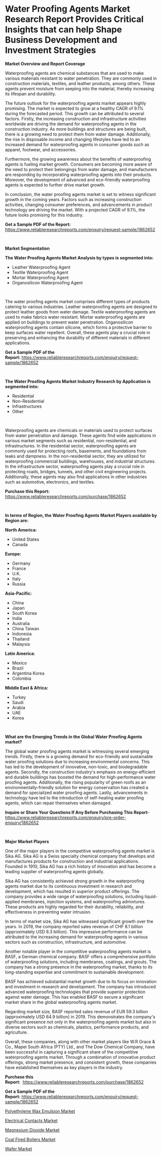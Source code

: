 <p><h1>Water Proofing Agents Market Research Report Provides Critical Insights that can help Shape Business Development and Investment Strategies</h1></p><p><strong>Market Overview and Report Coverage</strong></p>
<p><p>Waterproofing agents are chemical substances that are used to make various materials resistant to water penetration. They are commonly used in construction materials, textiles, and leather products, among others. These agents prevent moisture from seeping into the material, thereby increasing its lifespan and durability.</p><p>The future outlook for the waterproofing agents market appears highly promising. The market is expected to grow at a healthy CAGR of 9.1% during the forecasted period. This growth can be attributed to several factors. Firstly, the increasing construction and infrastructure activities worldwide are driving the demand for waterproofing agents in the construction industry. As more buildings and structures are being built, there is a growing need to protect them from water damage. Additionally, the rise in disposable income and changing lifestyles have led to an increased demand for waterproofing agents in consumer goods such as apparel, footwear, and accessories.</p><p>Furthermore, the growing awareness about the benefits of waterproofing agents is fueling market growth. Consumers are becoming more aware of the need to protect their belongings from water damage, and manufacturers are responding by incorporating waterproofing agents into their products. Moreover, the development of advanced and eco-friendly waterproofing agents is expected to further drive market growth.</p><p>In conclusion, the water proofing agents market is set to witness significant growth in the coming years. Factors such as increasing construction activities, changing consumer preferences, and advancements in product technology are driving the market. With a projected CAGR of 9.1%, the future looks promising for this industry.</p></p>
<p><strong>Get a Sample PDF of the Report:</strong> <a href="https://www.reliableresearchreports.com/enquiry/request-sample/1862652">https://www.reliableresearchreports.com/enquiry/request-sample/1862652</a></p>
<p>&nbsp;</p>
<p><strong>Market Segmentation</strong></p>
<p><strong>The Water Proofing Agents Market Analysis by types is segmented into:</strong></p>
<p><ul><li>Leather Waterproofing Agent</li><li>Textile Waterproofing Agent</li><li>Mortar Waterproofing Agent</li><li>Organosilicon Waterproofing Agent</li></ul></p>
<p>&nbsp;</p>
<p><p>The water proofing agents market comprises different types of products catering to various industries. Leather waterproofing agents are designed to protect leather goods from water damage. Textile waterproofing agents are used to make fabrics water resistant. Mortar waterproofing agents are applied on buildings to prevent water penetration. Organosilicon waterproofing agents contain silicone, which forms a protective barrier to keep surfaces water repellent. Overall, these agents play a crucial role in preserving and enhancing the durability of different materials in different applications.</p></p>
<p><strong>Get a Sample PDF of the Report:</strong>&nbsp;<a href="https://www.reliableresearchreports.com/enquiry/request-sample/1862652">https://www.reliableresearchreports.com/enquiry/request-sample/1862652</a></p>
<p>&nbsp;</p>
<p><strong>The Water Proofing Agents Market Industry Research by Application is segmented into:</strong></p>
<p><ul><li>Residential</li><li>Non-Residential</li><li>Infrastructures</li><li>Other</li></ul></p>
<p>&nbsp;</p>
<p><p>Waterproofing agents are chemicals or materials used to protect surfaces from water penetration and damage. These agents find wide applications in various market segments such as residential, non-residential, and infrastructures. In the residential sector, waterproofing agents are commonly used for protecting roofs, basements, and foundations from leaks and dampness. In the non-residential sector, they are utilized for waterproofing commercial buildings, warehouses, and industrial structures. In the infrastructure sector, waterproofing agents play a crucial role in protecting roads, bridges, tunnels, and other civil engineering projects. Additionally, these agents may also find applications in other industries such as automotive, electronics, and textiles.</p></p>
<p><strong>Purchase this Report:</strong>&nbsp; <a href="https://www.reliableresearchreports.com/purchase/1862652">https://www.reliableresearchreports.com/purchase/1862652</a></p>
<p>&nbsp;</p>
<p><strong>In terms of Region, the Water Proofing Agents Market Players available by Region are:</strong></p>
<p>
    <p> <strong> North America: </strong>
        <ul>
            <li>United States</li>
            <li>Canada</li>
        </ul>
        </p> 
    <p> <strong> Europe: </strong>
        <ul>
            <li>Germany</li>
            <li>France</li>
            <li>U.K.</li>
            <li>Italy</li>
            <li>Russia</li>
        </ul>
        </p> 
    <p> <strong> Asia-Pacific: </strong>
        <ul>
            <li>China</li>
            <li>Japan</li>
            <li>South Korea</li>
            <li>India</li>
            <li>Australia</li>
            <li>China Taiwan</li>
            <li>Indonesia</li>
            <li>Thailand</li>
            <li>Malaysia</li>
        </ul>
        </p> 
    <p> <strong> Latin America: </strong>
        <ul>
            <li>Mexico</li>
            <li>Brazil</li>
            <li>Argentina Korea</li>
            <li>Colombia</li>
        </ul>
        </p> 
    <p> <strong> Middle East & Africa: </strong>
        <ul>
            <li>Turkey</li>
            <li>Saudi</li>
            <li>Arabia</li>
            <li>UAE</li>
            <li>Korea</li>
        </ul>
    </p>
    </p>
<p>&nbsp;</p>
<p><strong>What are the Emerging Trends in the Global Water Proofing Agents market?</strong></p>
<p><p>The global water proofing agents market is witnessing several emerging trends. Firstly, there is a growing demand for eco-friendly and sustainable water proofing solutions due to increasing environmental concerns. This has led to the development of innovative, non-toxic, and biodegradable agents. Secondly, the construction industry's emphasis on energy-efficient and durable buildings has boosted the demand for high-performance water proofing agents. Additionally, the rising popularity of green roofs as an environmentally-friendly solution for energy conservation has created a demand for specialized water proofing agents. Lastly, advancements in technology have led to the introduction of self-healing water proofing agents, which can repair themselves when damaged.</p></p>
<p><strong>Inquire or Share Your Questions If Any Before Purchasing This Report</strong>- <a href="https://www.reliableresearchreports.com/enquiry/pre-order-enquiry/1862652">https://www.reliableresearchreports.com/enquiry/pre-order-enquiry/1862652</a></p>
<p>&nbsp;</p>
<p><strong>Major Market Players</strong></p>
<p><p>One of the major players in the competitive waterproofing agents market is Sika AG. Sika AG is a Swiss specialty chemical company that develops and manufactures products for construction and industrial applications. Founded in 1910, Sika AG has a rich history of innovation and has become a leading supplier of waterproofing agents globally.</p><p>Sika AG has consistently achieved strong growth in the waterproofing agents market due to its continuous investment in research and development, which has resulted in superior product offerings. The company provides a wide range of waterproofing solutions, including liquid-applied membranes, injection systems, and waterproofing admixtures. These products are highly regarded for their durability, reliability, and effectiveness in preventing water intrusion.</p><p>In terms of market size, Sika AG has witnessed significant growth over the years. In 2019, the company reported sales revenue of CHF 8.1 billion (approximately USD 8.3 billion). This impressive performance can be attributed to the increasing demand for waterproofing agents in various sectors such as construction, infrastructure, and automotive.</p><p>Another notable player in the competitive waterproofing agents market is BASF, a German chemical company. BASF offers a comprehensive portfolio of waterproofing solutions, including membranes, coatings, and grouts. The company has a strong presence in the waterproofing market, thanks to its long-standing expertise and commitment to sustainable development.</p><p>BASF has achieved substantial market growth due to its focus on innovation and investment in research and development. The company has introduced advanced waterproofing technologies that provide superior protection against water damage. This has enabled BASF to secure a significant market share in the global waterproofing agents market.</p><p>Regarding market size, BASF reported sales revenue of EUR 59.3 billion (approximately USD 64.9 billion) in 2019. This demonstrates the company's significant presence not only in the waterproofing agents market but also in diverse sectors such as chemicals, plastics, performance products, and agriculture.</p><p>Overall, these companies, along with other market players like W.R Grace & Co., Mapei South Africa (PTY) Ltd., and The Dow Chemical Company, have been successful in capturing a significant share of the competitive waterproofing agents market. Through a combination of innovative product offerings, strong market presence, and consistent growth, these companies have established themselves as key players in the industry.</p></p>
<p><strong>Purchase this Report:</strong>&nbsp;&nbsp;<a href="https://www.reliableresearchreports.com/purchase/1862652">https://www.reliableresearchreports.com/purchase/1862652</a></p>
<p></p>
<p><strong>Get a Sample PDF of the Report:</strong>&nbsp;<a href="https://www.reliableresearchreports.com/enquiry/request-sample/1862652">https://www.reliableresearchreports.com/enquiry/request-sample/1862652</a></p>
<p><p><a href="https://github.com/rexevange/Market-Research-Report-List-1/blob/main/polyethylene-wax-emulsion-market.md">Polyethylene Wax Emulsion Market</a></p><p><a href="https://medium.com/@shanieprice69879/electrical-contacts-market-analysis-and-sze-forecasted-for-period-from-2023-to-2030-d5ff6729d8b2">Electrical Contacts Market</a></p><p><a href="https://github.com/lilstefpacute/Market-Research-Report-List-1/blob/main/magnesium-dioxide-market.md">Magnesium Dioxide Market</a></p><p><a href="https://medium.com/@lulukerluke/coal-fired-boilers-market-size-cagr-trends-2024-2030-b8f3041735c8">Coal Fired Boilers Market</a></p><p><a href="https://medium.com/@seanhunt765/decoding-wafer-market-metrics-market-share-trends-and-growth-patterns-b7b8b77908e2">Wafer Market</a></p></p>
